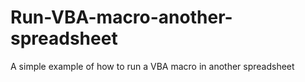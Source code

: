 # Run-VBA-macro-another-spreadsheet
A simple example of how to run a VBA macro in another spreadsheet
